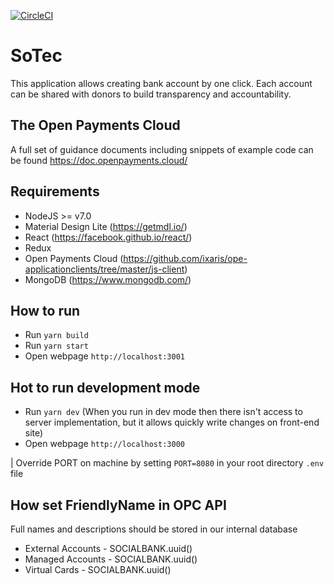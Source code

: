 [![CircleCI](https://circleci.com/gh/sbidolach/socialbank/tree/master.svg?style=svg&circle-token=d1c3483a5035420a95bcf103fd40d19a53df7a78)](https://circleci.com/gh/sbidolach/socialbank/tree/master)

# SoTec

This application allows creating bank account by one click. Each account can be shared with donors to build transparency and accountability.

## The Open Payments Cloud

A full set of guidance documents including snippets of example code can be found https://doc.openpayments.cloud/

## Requirements

* NodeJS >= v7.0
* Material Design Lite (https://getmdl.io/)
* React (https://facebook.github.io/react/)
* Redux
* Open Payments Cloud (https://github.com/ixaris/ope-applicationclients/tree/master/js-client)
* MongoDB (https://www.mongodb.com/)

## How to run

* Run `yarn build`
* Run `yarn start`
* Open webpage `http://localhost:3001`

## Hot to run development mode

* Run `yarn dev` (When you run in dev mode then there isn't access to server implementation, but it allows quickly write changes on front-end site)
* Open webpage `http://localhost:3000`

| Override PORT on machine by setting ```PORT=8080``` in your root directory ```.env``` file

## How set FriendlyName in OPC API

Full names and descriptions should be stored in our internal database

* External Accounts   - SOCIALBANK.uuid()
* Managed Accounts    - SOCIALBANK.uuid()
* Virtual Cards       - SOCIALBANK.uuid()
